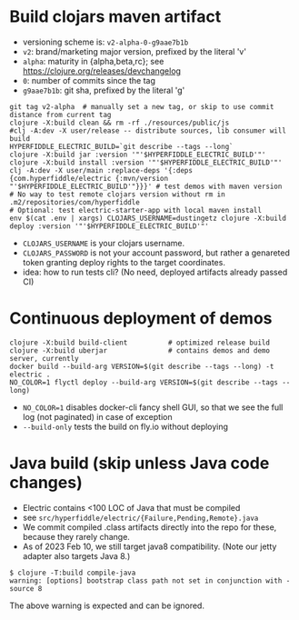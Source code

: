 # Build clojars maven artifact

* versioning scheme is: `v2-alpha-0-g9aae7b1b`
* `v2`: brand/marketing major version, prefixed by the literal 'v'
* `alpha`: maturity in {alpha,beta,rc}; see https://clojure.org/releases/devchangelog 
* `0`: number of commits since the tag
* `g9aae7b1b`: git sha, prefixed by the literal 'g'


```shell
git tag v2-alpha  # manually set a new tag, or skip to use commit distance from current tag
clojure -X:build clean && rm -rf ./resources/public/js
#clj -A:dev -X user/release -- distribute sources, lib consumer will build
HYPERFIDDLE_ELECTRIC_BUILD=`git describe --tags --long`
clojure -X:build jar :version '"'$HYPERFIDDLE_ELECTRIC_BUILD'"'
clojure -X:build install :version '"'$HYPERFIDDLE_ELECTRIC_BUILD'"'
clj -A:dev -X user/main :replace-deps '{:deps {com.hyperfiddle/electric {:mvn/version "'$HYPERFIDDLE_ELECTRIC_BUILD'"}}}' # test demos with maven version
# No way to test remote clojars version without rm in .m2/repositories/com/hyperfiddle
# Optional: test electric-starter-app with local maven install
env $(cat .env | xargs) CLOJARS_USERNAME=dustingetz clojure -X:build deploy :version '"'$HYPERFIDDLE_ELECTRIC_BUILD'"'
```

- `CLOJARS_USERNAME` is your clojars username.
- `CLOJARS_PASSWORD` is not your account password, but rather a genareted token granting
deploy rights to the target coordinates.
- idea: how to run tests cli? (No need, deployed artifacts already passed CI)

# Continuous deployment of demos

```shell
clojure -X:build build-client          # optimized release build
clojure -X:build uberjar               # contains demos and demo server, currently
docker build --build-arg VERSION=$(git describe --tags --long) -t electric .
NO_COLOR=1 flyctl deploy --build-arg VERSION=$(git describe --tags --long)
```

- `NO_COLOR=1` disables docker-cli fancy shell GUI, so that we see the full log (not paginated) in case of exception
- `--build-only` tests the build on fly.io without deploying

# Java build (skip unless Java code changes)

* Electric contains <100 LOC of Java that must be compiled
* see `src/hyperfiddle/electric/{Failure,Pending,Remote}.java`
* We commit compiled .class artifacts directly into the repo for these, because they rarely change.
* As of 2023 Feb 10, we still target java8 compatibility. (Note our jetty adapter also targets Java 8.)

```
$ clojure -T:build compile-java
warning: [options] bootstrap class path not set in conjunction with -source 8
```
The above warning is expected and can be ignored.